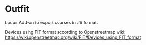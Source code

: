 # Outfit
Locus Add-on to export courses in .fit format.

Devices using FIT format according to Openstreetmap wiki:
https://wiki.openstreetmap.org/wiki/FIT#Devices_using_FIT_format

